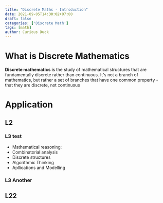 ```yaml
---
title: "Discrete Maths - Introduction"
date: 2021-09-05T14:30:02+07:00
draft: false
categories: ['Discrete Math']
tags: [math]
author: Curious Duck
---
```


# What is Discrete Mathematics

**Discrete mathematics** is the study of mathematical structures that are fundamentally discrete rather than continuous. It's not a branch of mathematics, but rather a set of branches that have one common property - that they are discrete, not continuous

# Application

## L2

### L3 test

- Mathematical reasoning:
- Combinatorial analysis
- Discrete structures
- Algorithmic Thinking
- Apllications and Modelling

### L3 Another

## L22
